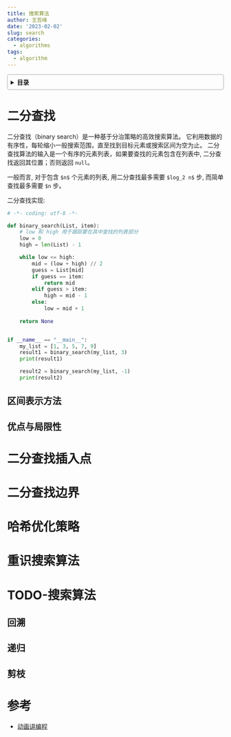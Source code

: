 ```yaml
---
title: 搜索算法
author: 王哲峰
date: '2023-02-02'
slug: search
categories:
  - algorithms
tags:
  - algorithm
---
```


<style>
details {
    border: 1px solid #aaa;
    border-radius: 4px;
    padding: .5em .5em 0;
}
summary {
    font-weight: bold;
    margin: -.5em -.5em 0;
    padding: .5em;
}
details[open] {
    padding: .5em;
}
details[open] summary {
    border-bottom: 1px solid #aaa;
    margin-bottom: .5em;
}
img {
    pointer-events: none;
}
</style>

<details><summary>目录</summary><p>

- [二分查找](#二分查找)
     - [区间表示方法](#区间表示方法)
     - [优点与局限性](#优点与局限性)
- [二分查找插入点](#二分查找插入点)
- [二分查找边界](#二分查找边界)
- [哈希优化策略](#哈希优化策略)
- [重识搜索算法](#重识搜索算法)
- [TODO-搜索算法](#todo-搜索算法)
     - [回溯](#回溯)
     - [递归](#递归)
     - [剪枝](#剪枝)
- [参考](#参考)
</p></details><p></p>

# 二分查找

二分查找（binary search）是一种基于分治策略的高效搜索算法。
它利用数据的有序性，每轮缩小一般搜索范围，直至找到目标元素或搜索区间为空为止。
二分查找算法的输入是一个有序的元素列表，如果要查找的元素包含在列表中, 
二分查找返回其位置；否则返回 `null`。

一般而言, 对于包含 `$n$` 个元素的列表, 用二分查找最多需要 `$log_2 n$` 步, 
而简单查找最多需要 `$n` 步。

二分查找实现: 

```python
# -*- coding: utf-8 -*-

def binary_search(List, item):
    # low 和 high 用于跟踪要在其中查找的列表部分
    low = 0
    high = len(List) - 1

    while low <= high:
        mid = (low + high) // 2
        guess = List[mid]
        if guess == item:
            return mid
        elif guess > item:
            high = mid - 1
        else:
            low = mid + 1
    
    return None


if __name__ == "__main__":
    my_list = [1, 3, 5, 7, 9]
    result1 = binary_search(my_list, 3)
    print(result1)

    result2 = binary_search(my_list, -1)
    print(result2)
```

## 区间表示方法

## 优点与局限性


# 二分查找插入点

# 二分查找边界

# 哈希优化策略

# 重识搜索算法


# TODO-搜索算法

## 回溯

## 递归

## 剪枝


# 参考

* [动画讲编程](https://www.zhihu.com/zvideo/1363902580368814081)

